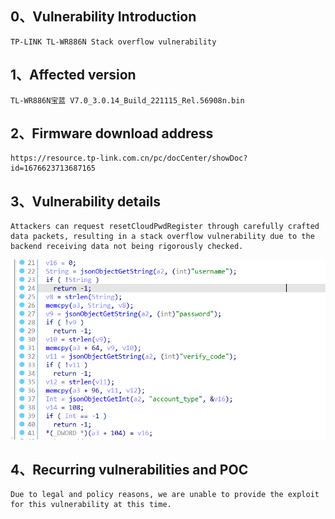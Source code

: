 ## 0、Vulnerability Introduction

```
TP-LINK TL-WR886N Stack overflow vulnerability
```

## 1、Affected version

```
TL-WR886N宝蓝 V7.0_3.0.14_Build_221115_Rel.56908n.bin
```

## 2、Firmware download address

```
https://resource.tp-link.com.cn/pc/docCenter/showDoc?id=1676623713687165
```

## 3、Vulnerability details

```
Attackers can request resetCloudPwdRegister through carefully crafted data packets, resulting in a stack overflow vulnerability due to the backend receiving data not being rigorously checked.
```

![image-20231021213127948](upload\image-20231021213127948.png)

## 4、Recurring vulnerabilities and POC

```
Due to legal and policy reasons, we are unable to provide the exploit for this vulnerability at this time.
```